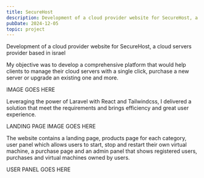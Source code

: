 ```yaml
---
title: SecureHost
description: Development of a cloud provider website for SecureHost, a cloud servers provider based in israel
pubDate: 2024-12-05
topic: project
---
```


Development of a cloud provider website for SecureHost, a cloud servers provider based in israel

My objective was to develop a comprehensive platform that would help clients to manage their cloud servers with a single click, purchase a new server or upgrade an existing one and more.

IMAGE GOES HERE

Leveraging the power of Laravel with React and Tailwindcss, I delivered a solution that meet the requirements and brings efficiency and great user experience.

LANDING PAGE IMAGE GOES HERE

The website contains a landing page, products page for each category, user panel which allows users to start, stop and restart their own virtual machine, a purchase page and an admin panel that shows registered users, purchases and virtual machines owned by users.

USER PANEL GOES HERE

